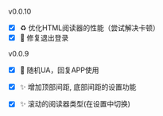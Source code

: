 v0.0.10
- [x] ♻️ 优化HTML阅读器的性能（尝试解决卡顿）
- [x] 🐛 修复退出登录

v0.0.9

- [x] 🐛 随机UA，回复APP使用
- [x] ✨ 增加顶部间距, 底部间距的设置功能
- [x] ✨ 滚动的阅读器类型(在设置中切换)

